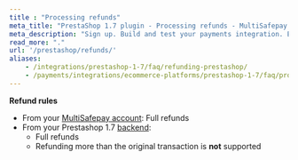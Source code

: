 ```yaml
---
title : "Processing refunds"
meta_title: "PrestaShop 1.7 plugin - Processing refunds - MultiSafepay Docs"
meta_description: "Sign up. Build and test your payments integration. Explore our products and services. Use our API reference, SDKs, and wrappers. Get support."
read_more: "."
url: '/prestashop/refunds/'
aliases: 
    - /integrations/prestashop-1-7/faq/refunding-prestashop/
    - /payments/integrations/ecommerce-platforms/prestashop-1-7/faq/processing-refunds/
---
```

**Refund rules**  

- From your [MultiSafepay account](/account/multisafepay-account/processing-refunds/): Full refunds 
- From your Prestashop 1.7 [backend](/getting-started/glossary/#backend):  
    - Full refunds 
    - Refunding more than the original transaction is **not** supported